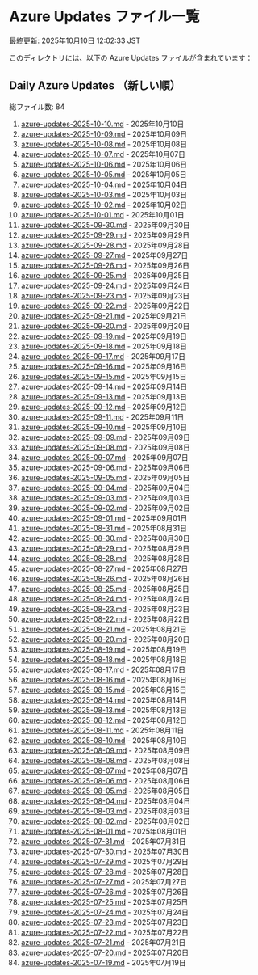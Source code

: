 # Azure Updates ファイル一覧

最終更新: 2025年10月10日 12:02:33 JST

このディレクトリには、以下の Azure Updates ファイルが含まれています：

## Daily Azure Updates （新しい順）

総ファイル数: 84

1. [azure-updates-2025-10-10.md](./azure-updates-2025-10-10.md) - 2025年10月10日
2. [azure-updates-2025-10-09.md](./azure-updates-2025-10-09.md) - 2025年10月09日
3. [azure-updates-2025-10-08.md](./azure-updates-2025-10-08.md) - 2025年10月08日
4. [azure-updates-2025-10-07.md](./azure-updates-2025-10-07.md) - 2025年10月07日
5. [azure-updates-2025-10-06.md](./azure-updates-2025-10-06.md) - 2025年10月06日
6. [azure-updates-2025-10-05.md](./azure-updates-2025-10-05.md) - 2025年10月05日
7. [azure-updates-2025-10-04.md](./azure-updates-2025-10-04.md) - 2025年10月04日
8. [azure-updates-2025-10-03.md](./azure-updates-2025-10-03.md) - 2025年10月03日
9. [azure-updates-2025-10-02.md](./azure-updates-2025-10-02.md) - 2025年10月02日
10. [azure-updates-2025-10-01.md](./azure-updates-2025-10-01.md) - 2025年10月01日
11. [azure-updates-2025-09-30.md](./azure-updates-2025-09-30.md) - 2025年09月30日
12. [azure-updates-2025-09-29.md](./azure-updates-2025-09-29.md) - 2025年09月29日
13. [azure-updates-2025-09-28.md](./azure-updates-2025-09-28.md) - 2025年09月28日
14. [azure-updates-2025-09-27.md](./azure-updates-2025-09-27.md) - 2025年09月27日
15. [azure-updates-2025-09-26.md](./azure-updates-2025-09-26.md) - 2025年09月26日
16. [azure-updates-2025-09-25.md](./azure-updates-2025-09-25.md) - 2025年09月25日
17. [azure-updates-2025-09-24.md](./azure-updates-2025-09-24.md) - 2025年09月24日
18. [azure-updates-2025-09-23.md](./azure-updates-2025-09-23.md) - 2025年09月23日
19. [azure-updates-2025-09-22.md](./azure-updates-2025-09-22.md) - 2025年09月22日
20. [azure-updates-2025-09-21.md](./azure-updates-2025-09-21.md) - 2025年09月21日
21. [azure-updates-2025-09-20.md](./azure-updates-2025-09-20.md) - 2025年09月20日
22. [azure-updates-2025-09-19.md](./azure-updates-2025-09-19.md) - 2025年09月19日
23. [azure-updates-2025-09-18.md](./azure-updates-2025-09-18.md) - 2025年09月18日
24. [azure-updates-2025-09-17.md](./azure-updates-2025-09-17.md) - 2025年09月17日
25. [azure-updates-2025-09-16.md](./azure-updates-2025-09-16.md) - 2025年09月16日
26. [azure-updates-2025-09-15.md](./azure-updates-2025-09-15.md) - 2025年09月15日
27. [azure-updates-2025-09-14.md](./azure-updates-2025-09-14.md) - 2025年09月14日
28. [azure-updates-2025-09-13.md](./azure-updates-2025-09-13.md) - 2025年09月13日
29. [azure-updates-2025-09-12.md](./azure-updates-2025-09-12.md) - 2025年09月12日
30. [azure-updates-2025-09-11.md](./azure-updates-2025-09-11.md) - 2025年09月11日
31. [azure-updates-2025-09-10.md](./azure-updates-2025-09-10.md) - 2025年09月10日
32. [azure-updates-2025-09-09.md](./azure-updates-2025-09-09.md) - 2025年09月09日
33. [azure-updates-2025-09-08.md](./azure-updates-2025-09-08.md) - 2025年09月08日
34. [azure-updates-2025-09-07.md](./azure-updates-2025-09-07.md) - 2025年09月07日
35. [azure-updates-2025-09-06.md](./azure-updates-2025-09-06.md) - 2025年09月06日
36. [azure-updates-2025-09-05.md](./azure-updates-2025-09-05.md) - 2025年09月05日
37. [azure-updates-2025-09-04.md](./azure-updates-2025-09-04.md) - 2025年09月04日
38. [azure-updates-2025-09-03.md](./azure-updates-2025-09-03.md) - 2025年09月03日
39. [azure-updates-2025-09-02.md](./azure-updates-2025-09-02.md) - 2025年09月02日
40. [azure-updates-2025-09-01.md](./azure-updates-2025-09-01.md) - 2025年09月01日
41. [azure-updates-2025-08-31.md](./azure-updates-2025-08-31.md) - 2025年08月31日
42. [azure-updates-2025-08-30.md](./azure-updates-2025-08-30.md) - 2025年08月30日
43. [azure-updates-2025-08-29.md](./azure-updates-2025-08-29.md) - 2025年08月29日
44. [azure-updates-2025-08-28.md](./azure-updates-2025-08-28.md) - 2025年08月28日
45. [azure-updates-2025-08-27.md](./azure-updates-2025-08-27.md) - 2025年08月27日
46. [azure-updates-2025-08-26.md](./azure-updates-2025-08-26.md) - 2025年08月26日
47. [azure-updates-2025-08-25.md](./azure-updates-2025-08-25.md) - 2025年08月25日
48. [azure-updates-2025-08-24.md](./azure-updates-2025-08-24.md) - 2025年08月24日
49. [azure-updates-2025-08-23.md](./azure-updates-2025-08-23.md) - 2025年08月23日
50. [azure-updates-2025-08-22.md](./azure-updates-2025-08-22.md) - 2025年08月22日
51. [azure-updates-2025-08-21.md](./azure-updates-2025-08-21.md) - 2025年08月21日
52. [azure-updates-2025-08-20.md](./azure-updates-2025-08-20.md) - 2025年08月20日
53. [azure-updates-2025-08-19.md](./azure-updates-2025-08-19.md) - 2025年08月19日
54. [azure-updates-2025-08-18.md](./azure-updates-2025-08-18.md) - 2025年08月18日
55. [azure-updates-2025-08-17.md](./azure-updates-2025-08-17.md) - 2025年08月17日
56. [azure-updates-2025-08-16.md](./azure-updates-2025-08-16.md) - 2025年08月16日
57. [azure-updates-2025-08-15.md](./azure-updates-2025-08-15.md) - 2025年08月15日
58. [azure-updates-2025-08-14.md](./azure-updates-2025-08-14.md) - 2025年08月14日
59. [azure-updates-2025-08-13.md](./azure-updates-2025-08-13.md) - 2025年08月13日
60. [azure-updates-2025-08-12.md](./azure-updates-2025-08-12.md) - 2025年08月12日
61. [azure-updates-2025-08-11.md](./azure-updates-2025-08-11.md) - 2025年08月11日
62. [azure-updates-2025-08-10.md](./azure-updates-2025-08-10.md) - 2025年08月10日
63. [azure-updates-2025-08-09.md](./azure-updates-2025-08-09.md) - 2025年08月09日
64. [azure-updates-2025-08-08.md](./azure-updates-2025-08-08.md) - 2025年08月08日
65. [azure-updates-2025-08-07.md](./azure-updates-2025-08-07.md) - 2025年08月07日
66. [azure-updates-2025-08-06.md](./azure-updates-2025-08-06.md) - 2025年08月06日
67. [azure-updates-2025-08-05.md](./azure-updates-2025-08-05.md) - 2025年08月05日
68. [azure-updates-2025-08-04.md](./azure-updates-2025-08-04.md) - 2025年08月04日
69. [azure-updates-2025-08-03.md](./azure-updates-2025-08-03.md) - 2025年08月03日
70. [azure-updates-2025-08-02.md](./azure-updates-2025-08-02.md) - 2025年08月02日
71. [azure-updates-2025-08-01.md](./azure-updates-2025-08-01.md) - 2025年08月01日
72. [azure-updates-2025-07-31.md](./azure-updates-2025-07-31.md) - 2025年07月31日
73. [azure-updates-2025-07-30.md](./azure-updates-2025-07-30.md) - 2025年07月30日
74. [azure-updates-2025-07-29.md](./azure-updates-2025-07-29.md) - 2025年07月29日
75. [azure-updates-2025-07-28.md](./azure-updates-2025-07-28.md) - 2025年07月28日
76. [azure-updates-2025-07-27.md](./azure-updates-2025-07-27.md) - 2025年07月27日
77. [azure-updates-2025-07-26.md](./azure-updates-2025-07-26.md) - 2025年07月26日
78. [azure-updates-2025-07-25.md](./azure-updates-2025-07-25.md) - 2025年07月25日
79. [azure-updates-2025-07-24.md](./azure-updates-2025-07-24.md) - 2025年07月24日
80. [azure-updates-2025-07-23.md](./azure-updates-2025-07-23.md) - 2025年07月23日
81. [azure-updates-2025-07-22.md](./azure-updates-2025-07-22.md) - 2025年07月22日
82. [azure-updates-2025-07-21.md](./azure-updates-2025-07-21.md) - 2025年07月21日
83. [azure-updates-2025-07-20.md](./azure-updates-2025-07-20.md) - 2025年07月20日
84. [azure-updates-2025-07-19.md](./azure-updates-2025-07-19.md) - 2025年07月19日
